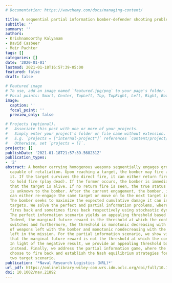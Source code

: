 ```yaml
---
# Documentation: https://wowchemy.com/docs/managing-content/

title: A sequential partial information bomber-defender shooting problem
subtitle: ''
summary: ''
authors:
- Krishnamoorthy Kalyanam
- David Casbeer
- Meir Pachter
tags: []
categories: []
date: '2020-01-01'
lastmod: 2021-01-18T16:57:39-05:00
featured: false
draft: false

# Featured image
# To use, add an image named `featured.jpg/png` to your page's folder.
# Focal points: Smart, Center, TopLeft, Top, TopRight, Left, Right, BottomLeft, Bottom, BottomRight.
image:
  caption: ''
  focal_point: ''
  preview_only: false

# Projects (optional).
#   Associate this post with one or more of your projects.
#   Simply enter your project's folder or file name without extension.
#   E.g. `projects = ["internal-project"]` references `content/project/deep-learning/index.md`.
#   Otherwise, set `projects = []`.
projects: []
publishDate: '2021-01-18T21:57:39.568231Z'
publication_types:
- '2'
abstract: A bomber carrying homogenous weapons sequentially engages ground targets
  capable of retaliation. Upon reaching a target, the bomber may fire a weapon at
  it. If the target survives the direct fire, it can either return fire or choose
  to hold fire (play dead). If the former occurs, the bomber is immediately made aware
  that the target is alive. If no return fire is seen, the true status of the target
  is unknown to the bomber. After the current engagement, the bomber, if still alive,
  can either re‐engage the same target or move on to the next target in the sequence.
  The bomber seeks to maximize the expected cumulative damage it can inflict on the
  targets. We solve the perfect and partial information problems, where a target always
  fires back and sometimes fires back respectively using stochastic dynamic programming.
  The perfect information scenario yields an appealing threshold based bombing policy.
  Indeed, the marginal future reward is the threshold at which the control policy
  switches and furthermore, the threshold is monotonic decreasing with the number
  of weapons left with the bomber and monotonic nondecreasing with the number of targets
  left in the mission. For the partial information scenario, we show via a counterexample
  that the marginal future reward is not the threshold at which the control switches.
  In light of the negative result, we provide an appealing threshold based heuristic
  instead. Finally, we address the partial information game, where the target can
  choose to fire back and establish the Nash equilibrium strategies for a representative
  two target scenario.
publication: '*Naval Research Logistics (NRL)*'
url_pdf: https://onlinelibrary-wiley-com.wrs.idm.oclc.org/doi/full/10.1002/nav.21892
doi: 10.1002/nav.21892
---
```

